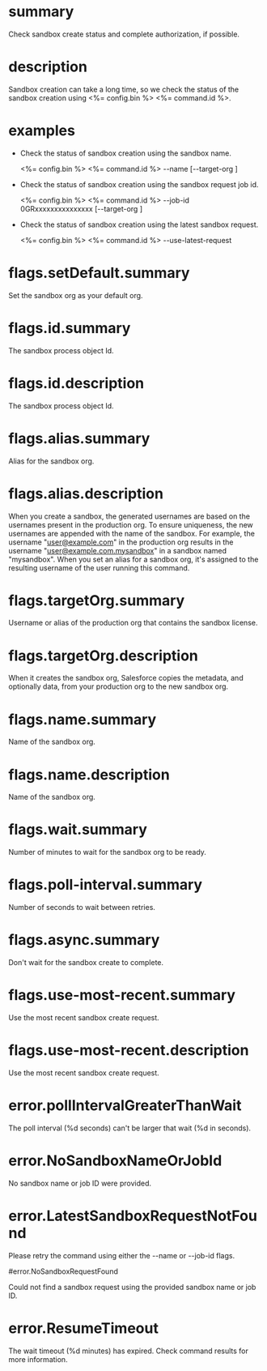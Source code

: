 # summary

Check sandbox create status and complete authorization, if possible.

# description

Sandbox creation can take a long time, so we check the status of the sandbox creation using <%= config.bin %> <%= command.id %>.

# examples

- Check the status of sandbox creation using the sandbox name.

  <%= config.bin %> <%= command.id %> --name <sandbox name> [--target-org <production org username>]

- Check the status of sandbox creation using the sandbox request job id.

  <%= config.bin %> <%= command.id %> --job-id 0GRxxxxxxxxxxxxxxx [--target-org <production org username>]

- Check the status of sandbox creation using the latest sandbox request.

  <%= config.bin %> <%= command.id %> --use-latest-request

# flags.setDefault.summary

Set the sandbox org as your default org.

# flags.id.summary

The sandbox process object Id.

# flags.id.description

The sandbox process object Id.

# flags.alias.summary

Alias for the sandbox org.

# flags.alias.description

When you create a sandbox, the generated usernames are based on the usernames present in the production org. To ensure uniqueness, the new usernames are appended with the name of the sandbox. For example, the username "user@example.com" in the production org results in the username "user@example.com.mysandbox" in a sandbox named "mysandbox". When you set an alias for a sandbox org, it's assigned to the resulting username of the user running this command.

# flags.targetOrg.summary

Username or alias of the production org that contains the sandbox license.

# flags.targetOrg.description

When it creates the sandbox org, Salesforce copies the metadata, and optionally data, from your production org to the new sandbox org.

# flags.name.summary

Name of the sandbox org.

# flags.name.description

Name of the sandbox org.

# flags.wait.summary

Number of minutes to wait for the sandbox org to be ready.

# flags.poll-interval.summary

Number of seconds to wait between retries.

# flags.async.summary

Don't wait for the sandbox create to complete.

# flags.use-most-recent.summary

Use the most recent sandbox create request.

# flags.use-most-recent.description

Use the most recent sandbox create request.

# error.pollIntervalGreaterThanWait

The poll interval (%d seconds) can't be larger that wait (%d in seconds).

# error.NoSandboxNameOrJobId

No sandbox name or job ID were provided.

# error.LatestSandboxRequestNotFound

Please retry the command using either the --name or --job-id flags.

#error.NoSandboxRequestFound

Could not find a sandbox request using the provided sandbox name or job ID.

# error.ResumeTimeout

The wait timeout (%d minutes) has expired. Check command results for more information.
